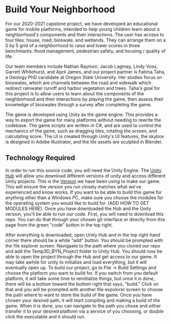 # Build Your Neighborhood

For our 2020-2021 capstone project, we have developed an educational game for mobile platforms, intended to help young children learn about a neighborhood's components and their interactions. The user has access to four tiles: house, road, bioswale, and wetlands. They can arrange them on a 5 by 5 grid of a neighborhood to raise and lower scores in three benchmarks: flood management, pedestrian safety, and housing / quality of life.

Our team members include Nathan Raymon, Jacob Lagmay, Lindy Voss, Garrett Whitehurst, and April James, and our project partner is Fatima Taha, a Geology PhD candidate at Oregon State University. Her studies focus on bioswales, which are channels between the road and sidewalk which redirect rainwater runoff and harbor vegetation and trees. Taha's goal for this project is to allow users to learn about the components of the neighborhood and their interactions by playing the game, then assess their knowledge of bioswales through a survey after completing the game.

The game is developed using Unity as the game engine. This provides a way to export the game for many platforms without needing to rewrite the codebase. The game scripts are written in C#, and are used to control the mechanics of the game, such as dragging tiles, rotating the screen, and calculating score. The UI is created through Unity's UI features, the skybox is designed in Adobe Illustrator, and the tile assets are sculpted in Blender.

## Technology Required
In order to run this source code, you will need the Unity Engine. The [Unity Hub](https://unity3d.com/get-unity/download) will allow you download different versions of unity and access different Unity projects. This is the [Version](https://unity3d.com/unity/whats-new/2020.1.12) we have been using to make our game. This will ensure the version you run closely matches what we've experienced and know works. If you want to be able to build this game for anything other than a Windows PC, make sure you choose the modules for the operating system you would like to build for. (ADD HOW TO GET MODULES HERE). Once you have downloaded the Hub and the Unity version, you'll be able to run our code. First, you will need to download this repo. You can do that through your chosen git interface or directly from this page from the green "code" button in the top right.

After everything is downloaded, open Unity Hub and in the top right hand corner there should be a white "add" button. You should be prompted with the file explorer screen. Navigaate to the path where you cloned our repo and add the Temp3D_BYN_Project folder to Unity Hub. You should now be able to open the project through the Hub and get access to our game. It may take awhile for unity to initialize and load everything, but it will eventually open up. To build our project, go to File -> Build Settings and choose the platform you want to build for. If you switch from you default platform, it will take some time to reinitialize things, but once it is done, there will be a bottom toward the bottom right that says, "build." Click on that and you will be prompted with another file expolorer screen to choose the path where to want to store the build of the game. Once you have chosen your desired path, it will start compiling and making a build of the game. When it is done, you can navigate to the path you chose and either transfer it to your desired platform via a service of you choosing, or double click the executable and it should run.

